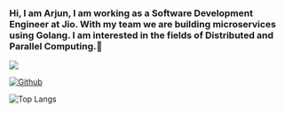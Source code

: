 ### Hi, I am Arjun, I am working as a Software Development Engineer at Jio. With my team we are building microservices using Golang. I am interested in the fields of Distributed and Parallel Computing.👋

<!--
**tiwariarjun91/tiwariarjun91** is a ✨ _special_ ✨ repository because its `README.md` (this file) appears on your GitHub profile.

Here are some ideas to get you started:

- 🔭 I’m currently working on ... Microservices using Golang
- 🌱 I’m currently learning ... Information Retrieval
- 👯 I’m looking to collaborate on ... API development, unit tesing, web development
- 🤔 I’m looking for help with ... Distributed Systems, Parallel Processing
- 💬 Ask me about ... Anything
- 📫 How to reach me: ... [Linkedin](https://www.linkedin.com/in/arjun-tiwari-87b9a589/)
- 😄 Pronouns: ...
- ⚡ Fun fact: ...
-->

![](https://visitor-badge.laobi.icu/badge?page_id=tiwariarjun91.tiwariarjun91)

[![Github](https://img.shields.io/github/followers/tiwariarjun91?label=Follow&style=social)](https://github.com/tiwariarjun91)

![Top Langs](https://github-readme-stats.vercel.app/api/top-langs/?username=tiwariarjun91&theme=tokyonight)



